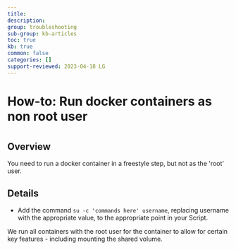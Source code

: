```yaml
---
title: 
description: 
group: troubleshooting
sub-group: kb-articles
toc: true
kb: true
common: false
categories: []
support-reviewed: 2023-04-18 LG
---
```


# How-to: Run docker containers as non root user

#

## Overview

You need to run a docker container in a freestyle step, but not as the 'root'
user.

## Details

  * Add the command `su -c 'commands here' username`, replacing username with the appropriate value, to the appropriate point in your Script.

We run all containers with the root user for the container to allow for
certain key features - including mounting the shared volume.

